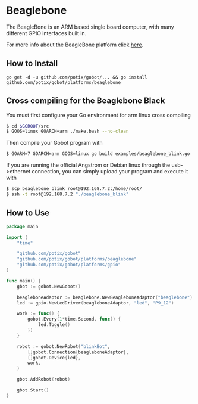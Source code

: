 # Beaglebone

The BeagleBone is an ARM based single board computer, with many different GPIO interfaces built in.

For more info about the BeagleBone platform click [here](http://beagleboard.org/Products/BeagleBone+Black).

## How to Install
```
go get -d -u github.com/potix/gobot/... && go install github.com/potix/gobot/platforms/beaglebone
```

## Cross compiling for the Beaglebone Black
You must first configure your Go environment for arm linux cross compiling

```bash
$ cd $GOROOT/src
$ GOOS=linux GOARCH=arm ./make.bash --no-clean
```

Then compile your Gobot program with

```bash
$ GOARM=7 GOARCH=arm GOOS=linux go build examples/beaglebone_blink.go
```

If you are running the official Angstrom or Debian linux through the usb->ethernet connection, you can simply upload your program and execute it with

```bash
$ scp beaglebone_blink root@192.168.7.2:/home/root/
$ ssh -t root@192.168.7.2 "./beaglebone_blink"
```

## How to Use

```go
package main

import (
	"time"

	"github.com/potix/gobot"
	"github.com/potix/gobot/platforms/beaglebone"
	"github.com/potix/gobot/platforms/gpio"
)

func main() {
	gbot := gobot.NewGobot()

	beagleboneAdaptor := beaglebone.NewBeagleboneAdaptor("beaglebone")
	led := gpio.NewLedDriver(beagleboneAdaptor, "led", "P9_12")

	work := func() {
		gobot.Every(1*time.Second, func() {
			led.Toggle()
		})
	}

	robot := gobot.NewRobot("blinkBot",
		[]gobot.Connection{beagleboneAdaptor},
		[]gobot.Device{led},
		work,
	)

	gbot.AddRobot(robot)

	gbot.Start()
}
```
